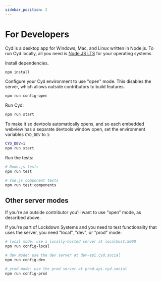 ```yaml
---
sidebar_position: 2
---
```


# For Developers

Cyd is a desktop app for Windows, Mac, and Linux written in Node.js. To run Cyd locally, all you need is [Node.JS LTS](https://nodejs.org/en) for your operating systems.

Install dependencies.

```sh
npm install
```

Configure your Cyd environment to use "open" mode. This disables the server, which allows outside contributors to build features.

```sh
npm run config-open
```

Run Cyd:

```sh
npm run start
```

To make it so devtools automatically opens, and so each embedded webview has a separate devtools window open, set the environment variables `CYD_DEV` to `1`:

```sh
CYD_DEV=1
npm run start
```

Run the tests:

```sh
# Node.js tests
npm run test

# Vue.js component tests
npm run test:components
```

## Other server modes

If you're an outside contributor you'll want to use "open" mode, as described above.

If you're part of Lockdown Systems and you need to test functionality that uses the server, you need "local", "dev", or "prod" mode:

```sh
# local mode: use a locally-hosted server at localhost:5000
npm run config-local

# dev mode: use the dev server at dev-api.cyd.social
npm run config-dev

# prod mode: use the prod server at prod-api.cyd.social
npm run config-prod
```
